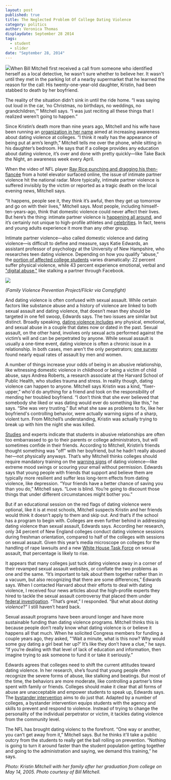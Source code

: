 ```yaml
---
layout: post
published: true
title: The Neglected Problem Of College Dating Violence
category: politics
author: Veronica Thomas
displaydate: September 28 2014
tags: 
  - student
  - slider
date: "September 28, 2014"
---
```


![](http://i59.tinypic.com/2rf60qr.jpg)When Bill Mitchell first received a call from someone who identified herself as a local detective, he wasn't sure whether to believe her. It wasn't until they met in the parking lot of a nearby supermarket that he learned the reason for the call: His twenty-one-year-old daughter, Kristin, had been stabbed to death by her boyfriend. 

The reality of the situation didn't sink in until the ride home. “I was saying out loud in the car, ‘no Christmas, no birthdays, no weddings, no grandchildren,’” Mitchell says. “I was just reciting all these things that I realized weren’t going to happen.”

Since Kristin’s death more than nine years ago, Mitchell and his wife have been running an [organization in her name](http://www.kristinskrusade.org/) aimed at increasing awareness about dating violence at colleges. “I think it really has the appearance of being put at arm’s length,” Mitchell tells me over the phone, while sitting in his daughter’s bedroom. He says that if a college provides any education about dating violence, it’s over and done with pretty quickly—like Take Back the Night, an awareness week every April.

When the video of NFL player [Ray Rice punching and dragging his then-fiancée](http://www.nytimes.com/2014/09/09/sports/football/ray-rice-video-shows-punch-and-raises-new-questions-for-nfl.html?module=Search&mabReward=relbias%3Ar) from a hotel elevator surfaced online, the issue of intimate partner violence hit the national radar. More typically, intimate partner violence is suffered invisibly by the victim or reported as a tragic death on the local evening news, Mitchell says.

“It happens, people see it, they think it’s awful, then they get up tomorrow and go on with their lives,” Mitchell says. Most people, including himself-ten-years-ago, think that domestic violence could never affect their lives. But here’s the thing: intimate partner violence is [happening all around](http://www.cdc.gov/violenceprevention/intimatepartnerviolence/), and it’s certainly not unique to high-profile athletes and [celebrities](http://www.washingtonpost.com/news/morning-mix/wp/2014/09/25/modern-family-star-sarah-hyland-gets-restraining-order-against-ex-boyfriend/). In fact, teens and young adults experience it more than any other group.

Intimate partner violence—also called domestic violence and dating violence—is difficult to define and measure, says Katie Edwards, an assistant professor of psychology at the University of New Hampshire, who researches teen dating violence. Depending on how you qualify “abuse,” the [portion of affected college students](http://www.breakthecycle.org/dating-violence-research/college-dating-violence-and-abuse-poll) varies dramatically: 22 percent suffer physical violence, while 43 percent experience emotional, verbal and ["digital abuse,"](http://www.loveisrespect.org/is-this-abuse/types-of-abuse/what-is-digital-abuse) like stalking a partner through Facebook. 

![](http://i60.tinypic.com/s60hu9.jpg) 

_(Family Violence Prevention Project/Flickr via Compfight)_

And dating violence is often confused with sexual assault. While certain factors like substance abuse and a history of violence are linked to both sexual assault and dating violence, that doesn’t mean they should be targeted in one fell swoop, Edwards says. The two issues are similar but distinct. Broadly speaking, [dating violence includes](http://www.cdc.gov/violenceprevention/intimatepartnerviolence/teen_dating_violence.html) any physical, emotional, and sexual abuse in a couple that dates now or dated in the past.  Sexual assault, on the other hand, involves only sexual acts performed against the victim’s will and can be perpetrated by anyone. While sexual assault is usually a one-time event, dating violence is often a chronic issue in a relationship. In both cases, men aren't the only perpetrators; [one survey](http://www.nij.gov/topics/crime/intimate-partner-violence/Pages/measuring.aspx) found nearly equal rates of assault by men and women.

A number of things increase your odds of being in an abusive relationship, like witnessing domestic violence in childhood or being a victim of child abuse, says Andrea Roberts, a research associate at the Harvard School of Public Health, who studies trauma and stress. In reality though, dating violence can happen to anyone. Mitchell says Kristin was a kind, “fixer-upper,” who'd do anything for a friend and took on the responsibility of mending her troubled boyfriend. “I don’t think that she ever believed that somebody she liked or was dating would ever do something like this," he says. “She was very trusting.”  But what she saw as problems to fix, like her boyfriend's controlling behavior, were actually warning signs of a sharp, violent turn. From Mitchell’s understanding, Kristin was actually trying to break up with him the night she was killed.

[Studies](http://www.sciencedirect.com/science/article/pii/S0272735899000422) and experts indicate that students in abusive relationships are often too embarrassed to go to their parents or college administrators, but will sometimes confide in their friends. According to Mitchell, Kristin’s friends thought something was "off" with her boyfriend, but he hadn’t really abused her—not physically anyways. That’s why Mitchell thinks colleges should require mandatory training on the [warning signs](http://www.theredflagcampaign.org/index.php/dating-violence/red-flags-for-abusive-relationships/) of dating violence—like extreme mood swings or scouring your email without permission. Edwards says that young people with friends that support and believe them are typically more resilient and suffer less long-term effects from dating violence, like depression. “Your friends have a better chance of saving you than you do,” Mitchell says. “Love is blind. You’re going to discount those things that under different circumstances might bother you.” 

But if an educational session on the red flags of dating violence were optional, like it is at most schools, Mitchell suspects Kristin and her friends would think it doesn’t apply to them and skip out. And that’s if the school has a program to begin with. Colleges are even further behind in addressing dating violence than sexual assault, Edwards says. According her research, only 34 percent of New England colleges conduct dating violence sessions during freshman orientation, compared to half of the colleges with sessions on sexual assault. Given this year’s media microscope on colleges for the handling of rape lawsuits and a new [White House Task Force](http://www.whitehouse.gov/the-press-office/2014/01/22/memorandum-establishing-white-house-task-force-protect-students-sexual-a) on sexual assault, that percentage is likely to rise.

It appears that many colleges just tuck dating violence away in a corner of their revamped sexual assault websites, or conflate the two problems as one and the same. “It’s important to talk about them together rather than in a vacuum, but also recognizing that there are some differences,” Edwards says. When I contacted Harvard about their efforts to deal with dating violence, I received four news articles about the high-profile experts they hired to tackle the sexual assault controversy that placed them under [federal investigation](http://www.nytimes.com/2014/05/02/us/politics/us-lists-colleges-under-inquiry-over-sex-assault-cases.html). “That’s great,” I responded. “But what about _dating violence_?” I still haven’t heard back.

Sexual assault programs have been around longer and have more sustainable funding than dating violence programs. Mitchell thinks this is because people don’t really know what dating violence is or believe it happens all that much. When he solicited Congress members for funding a couple years ago, they asked, "‘Wait a minute, what is this now? Why would some guy dating a girl beat her up?’ It’s like they don’t have a clue,” he says. “If you’re dealing with that level of lack of education and information, then imagine trying to ask someone to fund it or take it seriously.”

Edwards agrees that colleges need to shift the current attitudes toward dating violence. In her research, she’s found that young people often recognize the severe forms of abuse, like stalking and beatings. But most of the time, the behaviors are more moderate, like controlling a partner’s time spent with family or friends. Colleges should make it clear that all forms of abuse are unacceptable and empower students to speak up, Edwards says. The [bystander intervention](http://www.nytimes.com/2014/02/09/education/edlife/stepping-up-to-stop-sexual-assault.html) aims to do just that. Adapted by a number of colleges, a bystander intervention equips students with the agency and skills to prevent and respond to violence. Instead of trying to change the personality of the individual perpetrator or victim, it tackles dating violence from the community level. 

The NFL has brought dating violenc to the forefront. “One way or another, you can’t get away from it,” Mitchell says. But he thinks it'll take a public outcry from the students to really get the ball rolling on prevention. “Nothing is going to turn it around faster than the student population getting together and going to the administration and saying, we demand this training,” he says.

_Photo: Kristin Mitchell with her family after her graduation from college on May 14, 2005. Photo courtesy of Bill Mitchell._
